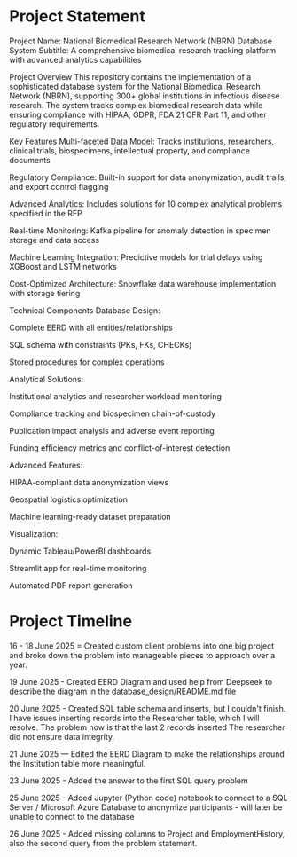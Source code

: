 # Project Statement
Project Name: National Biomedical Research Network (NBRN) Database System
Subtitle: A comprehensive biomedical research tracking platform with advanced analytics capabilities

Project Overview
This repository contains the implementation of a sophisticated database system for the National Biomedical Research Network (NBRN), supporting 300+ global institutions in infectious disease research. The system tracks complex biomedical research data while ensuring compliance with HIPAA, GDPR, FDA 21 CFR Part 11, and other regulatory requirements.

Key Features
Multi-faceted Data Model: Tracks institutions, researchers, clinical trials, biospecimens, intellectual property, and compliance documents

Regulatory Compliance: Built-in support for data anonymization, audit trails, and export control flagging

Advanced Analytics: Includes solutions for 10 complex analytical problems specified in the RFP

Real-time Monitoring: Kafka pipeline for anomaly detection in specimen storage and data access

Machine Learning Integration: Predictive models for trial delays using XGBoost and LSTM networks

Cost-Optimized Architecture: Snowflake data warehouse implementation with storage tiering

Technical Components
Database Design:

Complete EERD with all entities/relationships

SQL schema with constraints (PKs, FKs, CHECKs)

Stored procedures for complex operations

Analytical Solutions:

Institutional analytics and researcher workload monitoring

Compliance tracking and biospecimen chain-of-custody

Publication impact analysis and adverse event reporting

Funding efficiency metrics and conflict-of-interest detection

Advanced Features:

HIPAA-compliant data anonymization views

Geospatial logistics optimization

Machine learning-ready dataset preparation

Visualization:

Dynamic Tableau/PowerBI dashboards

Streamlit app for real-time monitoring

Automated PDF report generation

# Project Timeline
16 - 18 June 2025 = Created custom client problems into one big project and broke down the problem into manageable pieces to approach over a year.

19 June 2025 - Created EERD Diagram and used help from Deepseek to describe the diagram in the database_design/README.md file

20 June 2025 - Created SQL table schema and inserts, but I couldn't finish. I have issues inserting records into the Researcher table, which I will resolve. The problem now is that the last 2 records inserted
The researcher did not ensure data integrity.

21 June 2025 — Edited the EERD Diagram to make the relationships around the Institution table more meaningful.

23 June 2025 - Added the answer to the first SQL query problem 

25 June 2025 - Added Jupyter (Python code) notebook to connect to a SQL Server / Microsoft Azure Database to anonymize participants - will later be unable to connect to the database

26 June 2025 - Added missing columns to Project and EmploymentHistory, also the second query from the problem statement.
